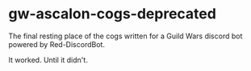 # gw-ascalon-cogs-deprecated
The final resting place of the cogs written for a Guild Wars discord bot powered by Red-DiscordBot.

It worked. Until it didn't.
